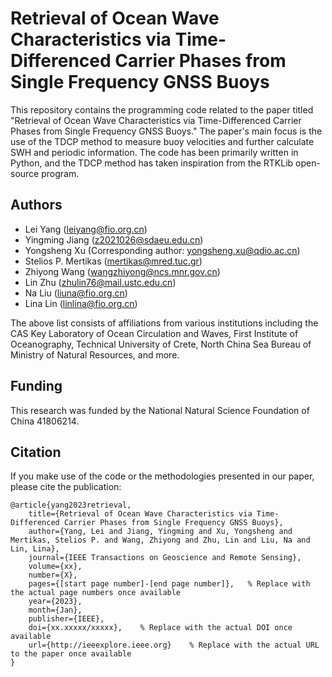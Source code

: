 # Retrieval of Ocean Wave Characteristics via Time-Differenced Carrier Phases from Single Frequency GNSS Buoys

This repository contains the programming code related to the paper titled "Retrieval of Ocean Wave Characteristics via Time-Differenced Carrier Phases from Single Frequency GNSS Buoys." The paper's main focus is the use of the TDCP method to measure buoy velocities and further calculate SWH and periodic information. The code has been primarily written in Python, and the TDCP method has taken inspiration from the RTKLib open-source program.

## Authors

- Lei Yang (leiyang@fio.org.cn)
- Yingming Jiang (z2021026@sdaeu.edu.cn)
- Yongsheng Xu (Corresponding author: yongsheng.xu@qdio.ac.cn)
- Stelios P. Mertikas (mertikas@mred.tuc.gr)
- Zhiyong Wang (wangzhiyong@ncs.mnr.gov.cn)
- Lin Zhu (zhulin76@mail.ustc.edu.cn)
- Na Liu (liuna@fio.org.cn)
- Lina Lin (linlina@fio.org.cn)

The above list consists of affiliations from various institutions including the CAS Key Laboratory of Ocean Circulation and Waves, First Institute of Oceanography, Technical University of Crete, North China Sea Bureau of Ministry of Natural Resources, and more.

## Funding

This research was funded by the National Natural Science Foundation of China 41806214.

## Citation

If you make use of the code or the methodologies presented in our paper, please cite the publication:
```
@article{yang2023retrieval,
    title={Retrieval of Ocean Wave Characteristics via Time-Differenced Carrier Phases from Single Frequency GNSS Buoys},
    author={Yang, Lei and Jiang, Yingming and Xu, Yongsheng and Mertikas, Stelios P. and Wang, Zhiyong and Zhu, Lin and Liu, Na and Lin, Lina},
    journal={IEEE Transactions on Geoscience and Remote Sensing},
    volume={xx},
    number={X},
    pages={[start page number]-[end page number]},   % Replace with the actual page numbers once available
    year={2023},
    month={Jan},
    publisher={IEEE},
    doi={xx.xxxxx/xxxxx},    % Replace with the actual DOI once available
    url={http://ieeexplore.ieee.org}    % Replace with the actual URL to the paper once available
}
```
